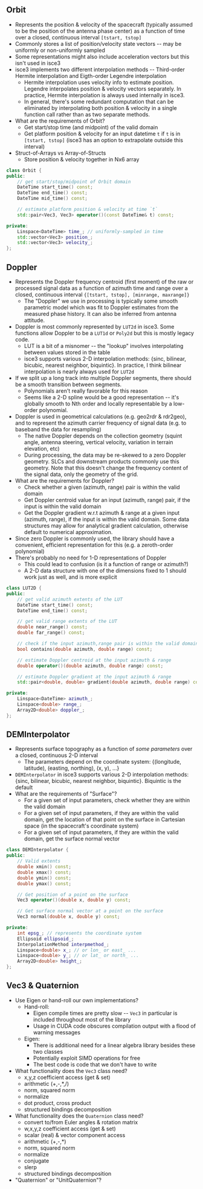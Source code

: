 ﻿## Orbit

- Represents the position & velocity of the spacecraft (typically assumed to be the position of the antenna phase center) as a function of time over a closed, continuous interval `[tstart, tstop]`
- Commonly stores a list of position/velocity state vectors -- may be uniformly or non-uniformly sampled
- Some representations might also include acceleration vectors but this isn't used in isce3
- isce3 implements two different interpolation methods -- Third-order Hermite interpolation and Eigth-order Legendre interpolation
	- Hermite interpolation uses velocity info to estimate position. Legendre interpolates position & velocity vectors separately. In practice, Hermite interpolation is always used internally in isce3.
	- In general, there's some redundant computation that can be eliminated by interpolating both position & velocity in a single function call rather than as two separate methods.
- What are the requirements of Orbit?
	- Get start/stop time (and midpoint) of the valid domain
	- Get platform position & velocity for an input datetime `t` if `t` is in `[tstart, tstop]` (isce3 has an option to extrapolate outside this interval)
- Struct-of-Arrays vs Array-of-Structs
	- Store position & velocity together in Nx6 array

```c++
class Orbit {
public:
    // get start/stop/midpoint of Orbit domain
    DateTime start_time() const;
    DateTime end_time() const;
    DateTime mid_time() const;

    // estimate platform position & velocity at time `t`
    std::pair<Vec3, Vec3> operator()(const DateTime& t) const;

private:
    Linspace<DateTime> time_; // uniformly-sampled in time
    std::vector<Vec3> position_;
    std::vector<Vec3> velocity_;
};
```


## Doppler

- Represents the Doppler frequency centroid (first moment) of the raw or processed signal data as a function of azimuth time and range over a closed, continuous interval `{[tstart, tstop], [minrange, maxrange]}`
	- The "Doppler" we use in processing is typically some smooth parametric model which was fit to Doppler estimates from the measured phase history. It can also be inferred from antenna attitude.
- Doppler is most commonly represented by `LUT2d` in isce3. Some functions allow Doppler to be a `LUT1d` or `Poly2d` but this is mostly legacy code.
	- LUT is a bit of a misnomer -- the "lookup" involves interpolating between values stored in the table
	- isce3 supports various 2-D interpolation methods: {sinc, bilinear, bicubic, nearest neighbor, biquintic}. In practice, I think bilinear interpolation is nearly always used for `LUT2d`
- If we split up a long track into multiple Doppler segments, there should be a smooth transition between segments. 
	- Polynomials aren't really favorable for this reason
	- Seems like a 2-D spline would be a good representation -- it's globally smooth to Nth order and locally representable by a low-order polynomial.
- Doppler is used in geometrical calculations (e.g. geo2rdr & rdr2geo), and to represent the azimuth carrier frequency of signal data (e.g. to baseband the data for resampling)
	- The native Doppler depends on the collection geometry (squint angle, antenna steering, vertical velocity, variation in terrain elevation, etc)
	- During processing, the data may be re-skewed to a zero Doppler geometry. SLCs and downstream products commonly use this geometry. Note that this doesn't change the frequency content of the signal data, only the geometry of the grid.
- What are the requirements for Doppler?
	- Check whether a given (azimuth, range) pair is within the valid domain
	- Get Doppler centroid value for an input (azimuth, range) pair, if the input is within the valid domain
	- Get the Doppler gradient w.r.t azimuth & range at a given input (azimuth, range), if the input is within the valid domain. Some data structures may allow for analytical gradient calculation, otherwise default to numerical approximation.
- Since zero Doppler is commonly used, the library should have a convenient, efficient representation for this (e.g. a zeroth-order polynomial)
- There's probably no need for 1-D representations of Doppler
	- This could lead to confusion (is it a function of range or azimuth?)
	- A 2-D data structure with one of the dimensions fixed to 1 should work just as well, and is more explicit

```c++
class LUT2D {
public:
    // get valid azimuth extents of the LUT
    DateTime start_time() const;
    DateTime end_time() const;

    // get valid range extents of the LUT
    double near_range() const;
    double far_range() const;

    // check if the input azimuth,range pair is within the valid domain of the LUT
    bool contains(double azimuth, double range) const;

    // estimate Doppler centroid at the input azimuth & range
    double operator()(double azimuth, double range) const;

    // estimate Doppler gradient at the input azimuth & range
    std::pair<double, double> gradient(double azimuth, double range) const;

private:
	Linspace<DateTime> azimuth_;
	Linspace<double> range_;
	Array2D<double> doppler_;
};
```


## DEMInterpolator

- Represents surface topography as a function of *some parameters* over a closed, continuous 2-D interval
	- The parameters depend on the coordinate system: {(longitude, latitude), (easting, northing), (x, y), ...}
- `DEMInterpolator` in isce3 supports various 2-D interpolation methods: {sinc, bilinear, bicubic, nearest neighbor, biquintic}. Biquintic is the default
- What are the requirements of "Surface"?
	- For a given set of input parameters, check whether they are within the valid domain
	- For a given set of input parameters, if they are within the valid domain, get the location of that point on the surface in Cartesian space (in the spacecraft's coordinate system)
	- For a given set of input parameters, if they are within the valid domain, get the surface normal vector

```c++
class DEMInterpolator {
public:
	// Valid extents
    double xmin() const;
    double xmax() const;
    double ymin() const;
    double ymax() const;

	// Get position of a point on the surface
	Vec3 operator()(double x, double y) const;

	// Get surface normal vector at a point on the surface
	Vec3 normal(double x, double y) const;

private:
    int epsg_; // represents the coordinate system
    Ellipsoid ellipsoid_;
    InterpolationMethod interpmethod_;
    Linspace<double> x_; // or lon_ or east_ ...
    Linspace<double> y_; // or lat_ or north_ ...
    Array2D<double> height_;
};
```


## Vec3 & Quaternion

- Use Eigen or hand-roll our own implementations?
	- Hand-roll:
		- Eigen compile times are pretty slow -- `Vec3` in particular is included throughout most of the library
		- Usage in CUDA code obscures compilation output with a flood of warning messages
	- Eigen:
		- There is additional need for a linear algebra library besides these two classes
		- Potentially exploit SIMD operations for free
		- The best code is code that we don't have to write
- What functionality does the `Vec3` class need?
	- x,y,z coefficient access (get & set)
	- arithmetic (+,-,*,/)
	- norm, squared norm
	- normalize
	- dot product, cross product
	- structured bindings decomposition
- What functionality does the `Quaternion` class need?
	- convert to/from Euler angles & rotation matrix
	- w,x,y,z coefficient access (get & set)
	- scalar (real) & vector component access
	- arithmetic (+,-,*)
	- norm, squared norm
	- normalize
	- conjugate
	- slerp
	- structured bindings decomposition
- "Quaternion" or "UnitQuaternion"?


